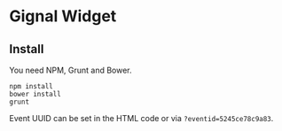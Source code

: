 # Gignal Widget

## Install

You need NPM, Grunt and Bower.

    npm install
    bower install
    grunt

Event UUID can be set in the HTML code or via `?eventid=5245ce78c9a83`.